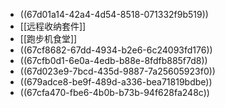 - ((67d01a14-42a4-4d54-8518-071332f9b519))
- [[远程收纳套件]]
- [[跑步机食堂]]
- ((67cf8682-67dd-4934-b2e6-6c24093fd176))
- ((67cfb0d1-6e0a-4edb-b88e-8fdfb885f7d8))
- ((67d023e9-7bcd-435d-9887-7a25605923f0))
- ((679adce8-be9f-489d-a336-bea71819bdbe))
- ((67cfa470-fbe6-4b0b-b73b-94f628fa248c))